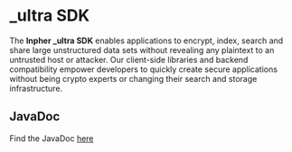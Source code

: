 # \_ultra SDK
The **Inpher \_ultra SDK** enables applications to encrypt, index, search and share large unstructured data sets without revealing any plaintext to an untrusted host or attacker. Our client-side libraries and backend compatibility empower developers to quickly create secure applications without being crypto experts or changing their search and storage infrastructure.

## JavaDoc

Find the JavaDoc [here](https://dp.inpher.io/api/ultra/doc/)

